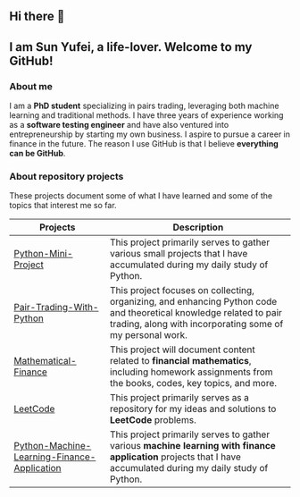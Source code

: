 ## Hi there 👋
## I am Sun Yufei, a life-lover. Welcome to my GitHub!

### About me
I am a **PhD student** specializing in pairs trading, leveraging both machine learning and traditional methods. I have three years of experience working as a **software testing engineer** and have also ventured into entrepreneurship by starting my own business. I aspire to pursue a career in finance in the future. The reason I use GitHub is that I believe **everything can be GitHub**.


### About repository projects
These projects document some of what I have learned and some of the topics that interest me so far.

| Projects                                                     | Description                                                  |
| ------------------------------------------------------------ | ------------------------------------------------------------ |
| [Python-Mini-Project](https://github.com/sunyufei92/Python-Mini-Project) | This project primarily serves to gather various small projects that I have accumulated during my daily study of Python. |
| [Pair-Trading-With-Python](https://github.com/sunyufei92/Pair-Trading-With-Python) | This project focuses on collecting, organizing, and enhancing Python code and theoretical knowledge related to pair trading, along with incorporating some of my personal work. |
| [Mathematical-Finance](https://github.com/sunyufei92/Mathematical-Finance/tree/main) | This project will document content related to **financial mathematics**, including homework assignments from the books, codes, key topics, and more. |
| [LeetCode](https://github.com/sunyufei92/LeetCode)           | This project primarily serves as a repository for my ideas and solutions to **LeetCode** problems. |
| [Python-Machine-Learning-Finance-Application](https://github.com/sunyufei92/Python-Machine-Learning-Finance-Application) | This project primarily serves to gather various **machine learning with finance application** projects that I have accumulated during my daily study of Python. |
